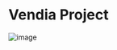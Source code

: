 # Vendia Project
![image](https://github.com/FaneNo/VendiaProject/assets/102693139/0b029f66-e548-4b88-b082-569f541c0d80)
